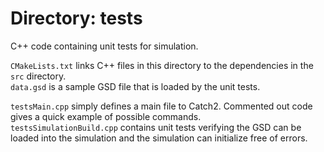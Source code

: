 # Directory: tests

C++ code containing unit tests for simulation.

`CMakeLists.txt` links C++ files in this directory to the dependencies in the `src` directory.  
`data.gsd` is a sample GSD file that is loaded by the unit tests.

`testsMain.cpp` simply defines a main file to Catch2.
Commented out code gives a quick example of possible commands.  
`testsSimulationBuild.cpp` contains unit tests verifying the GSD can be loaded into the simulation and the simulation can initialize free of errors.
